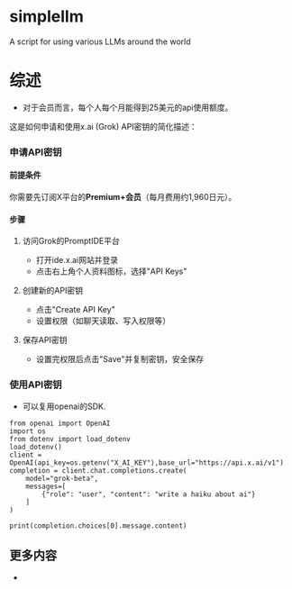 # simplellm
A script for using various LLMs around the world

# 综述
 - 对于会员而言，每个人每个月能得到25美元的api使用额度。

这是如何申请和使用x.ai (Grok) API密钥的简化描述：

### 申请API密钥

#### 前提条件
你需要先订阅X平台的**Premium+会员**（每月费用约1,960日元）。

#### 步骤
1. 访问Grok的PromptIDE平台
   - 打开ide.x.ai网站并登录
   - 点击右上角个人资料图标，选择"API Keys"

2. 创建新的API密钥
   - 点击"Create API Key"
   - 设置权限（如聊天读取、写入权限等）

3. 保存API密钥
   - 设置完权限后点击"Save"并复制密钥，安全保存

### 使用API密钥
 - 可以复用openai的SDK.
```
from openai import OpenAI
import os
from dotenv import load_dotenv
load_dotenv()
client = OpenAI(api_key=os.getenv("X_AI_KEY"),base_url="https://api.x.ai/v1")
completion = client.chat.completions.create(
    model="grok-beta",
    messages=[
        {"role": "user", "content": "write a haiku about ai"}
    ]
)

print(completion.choices[0].message.content)
```

## 更多内容
- 